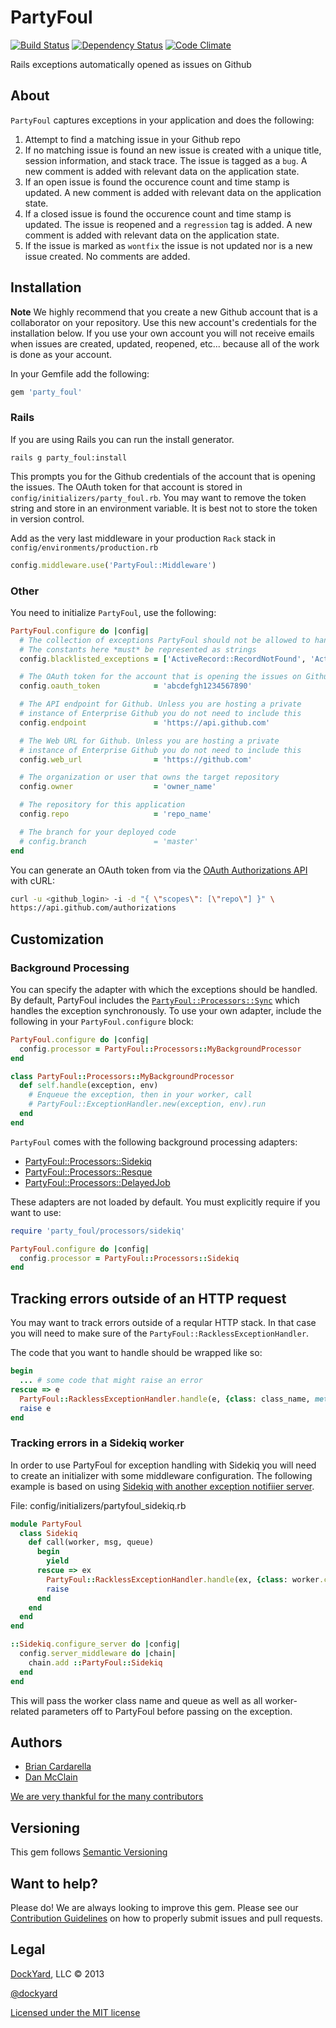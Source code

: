 # PartyFoul #

[![Build Status](https://secure.travis-ci.org/dockyard/party_foul.png?branch=master)](http://travis-ci.org/dockyard/party_foul)
[![Dependency Status](https://gemnasium.com/dockyard/party_foul.png?travis)](https://gemnasium.com/dockyard/party_foul)
[![Code Climate](https://codeclimate.com/badge.png)](https://codeclimate.com/github/dockyard/party_foul)

Rails exceptions automatically opened as issues on Github

## About ##

`PartyFoul` captures exceptions in your application and does the
following:

1. Attempt to find a matching issue in your Github repo
2. If no matching issue is found an new issue is created with a
   unique title, session information, and stack trace. The issue is
tagged as a `bug`. A new comment is added with relevant data on the
application state.
3. If an open issue is found the occurence count and time stamp is
   updated. A new comment is added with relevant data on the
application state.
4. If a closed issue is found the occurence count and time stamp is
   updated. The issue is reopened and a `regression` tag is
added. A new comment is added with relevant data on the
application state.
5. If the issue is marked as `wontfix` the issue is not updated nor is
   a new issue created. No comments are added.

## Installation ##

**Note** We highly recommend that you create a new Github account that is
a collaborator on your repository. Use this new account's credentials
for the installation below. If you use your own account you will
not receive emails when issues are created, updated, reopened, etc...
because all of the work is done as your account.

In your Gemfile add the following:

```ruby
gem 'party_foul'
```

### Rails ###
If you are using Rails you can run the install generator.

```
rails g party_foul:install
```

This prompts you for the Github credentials of the account that is
opening the issues. The OAuth token for that account is stored
in `config/initializers/party_foul.rb`. You may want to remove the token
string and store in an environment variable. It is best not to store the
token in version control.

Add as the very last middleware in your production `Rack` stack in `config/environments/production.rb`

```ruby
config.middleware.use('PartyFoul::Middleware')
```
### Other ###

You need to initialize `PartyFoul`, use the following:

```ruby
PartyFoul.configure do |config|
  # The collection of exceptions PartyFoul should not be allowed to handle
  # The constants here *must* be represented as strings
  config.blacklisted_exceptions = ['ActiveRecord::RecordNotFound', 'ActionController::RoutingError']

  # The OAuth token for the account that is opening the issues on Github
  config.oauth_token            = 'abcdefgh1234567890'

  # The API endpoint for Github. Unless you are hosting a private
  # instance of Enterprise Github you do not need to include this
  config.endpoint               = 'https://api.github.com'

  # The Web URL for Github. Unless you are hosting a private
  # instance of Enterprise Github you do not need to include this
  config.web_url                = 'https://github.com'

  # The organization or user that owns the target repository
  config.owner                  = 'owner_name'

  # The repository for this application
  config.repo                   = 'repo_name'

  # The branch for your deployed code
  # config.branch               = 'master'
end
```

You can generate an OAuth token from via the
[OAuth Authorizations API](http://developer.github.com/v3/oauth/#oauth-authorizations-api)
with cURL:

```bash
curl -u <github_login> -i -d "{ \"scopes\": [\"repo\"] }" \
https://api.github.com/authorizations
```

## Customization ##

### Background Processing ###

You can specify the adapter with which the exceptions should be
handled. By default, PartyFoul includes the
[`PartyFoul::Processors::Sync`](https://github.com/dockyard/party_foul/tree/master/lib/party_foul/processors/sync.rb)
which handles the exception synchronously. To use your own adapter,
include the following in your `PartyFoul.configure` block:

```ruby
PartyFoul.configure do |config|
  config.processor = PartyFoul::Processors::MyBackgroundProcessor
end

class PartyFoul::Processors::MyBackgroundProcessor
  def self.handle(exception, env)
    # Enqueue the exception, then in your worker, call
    # PartyFoul::ExceptionHandler.new(exception, env).run
  end
end

```

`PartyFoul` comes with the following background processing adapters:

* [PartyFoul::Processors::Sidekiq](https://github.com/dockyard/party_foul/blob/master/lib/party_foul/processors/sidekiq.rb)
* [PartyFoul::Processors::Resque](https://github.com/dockyard/party_foul/blob/master/lib/party_foul/processors/resque.rb)
* [PartyFoul::Processors::DelayedJob](https://github.com/dockyard/party_foul/blob/master/lib/party_foul/processors/delayed_job.rb)

These adapters are not loaded by default. You must explicitly require if
you want to use:

```ruby
require 'party_foul/processors/sidekiq'

PartyFoul.configure do |config|
  config.processor = PartyFoul::Processors::Sidekiq
end
```

## Tracking errors outside of an HTTP request

You may want to track errors outside of a reqular HTTP stack. In that
case you will need to make sure of the
`PartyFoul::RacklessExceptionHandler`.

The code that you want to handle should be wrapped like so:

```ruby
begin
  ... # some code that might raise an error
rescue => e
  PartyFoul::RacklessExceptionHandler.handle(e, {class: class_name, method: method_name, params: message)
  raise e
end
```

### Tracking errors in a Sidekiq worker
In order to use PartyFoul for exception handling with Sidekiq you will need to create an initializer with some middleware configuration. The following example is based on using [Sidekiq with another exception notifiier server](https://github.com/bugsnag/bugsnag-ruby/blob/master/lib/bugsnag/sidekiq.rb).

File: config/initializers/partyfoul_sidekiq.rb

```ruby
module PartyFoul
  class Sidekiq
    def call(worker, msg, queue)
      begin
        yield
      rescue => ex
        PartyFoul::RacklessExceptionHandler.handle(ex, {class: worker.class.name, method: queue, params: msg})
        raise
      end
    end
  end
end

::Sidekiq.configure_server do |config|
  config.server_middleware do |chain|
    chain.add ::PartyFoul::Sidekiq
  end
end
```

This will pass the worker class name and queue as well as all worker-related parameters off to PartyFoul before passing on the exception.

## Authors ##

* [Brian Cardarella](http://twitter.com/bcardarella)
* [Dan McClain](http://twitter.com/_danmcclain)

[We are very thankful for the many contributors](https://github.com/dockyard/party_foul/graphs/contributors)

## Versioning ##

This gem follows [Semantic Versioning](http://semver.org)

## Want to help? ##

Please do! We are always looking to improve this gem. Please see our
[Contribution Guidelines](https://github.com/dockyard/party_foul/blob/master/CONTRIBUTING.md)
on how to properly submit issues and pull requests.

## Legal ##

[DockYard](http://dockyard.com), LLC &copy; 2013

[@dockyard](http://twitter.com/dockyard)

[Licensed under the MIT license](http://www.opensource.org/licenses/mit-license.php)
